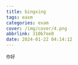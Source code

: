 ```yaml
---
title: bingxing
tags: eaxm
categories: exam
cover: /img/cover/4.png
abbrlink: 310b7ee0
date: 2024-01-22 04:14:12
---
```

```
你好
```